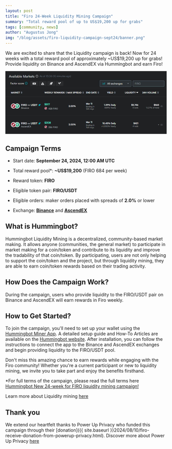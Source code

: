 ```yaml
---
layout: post
title: "Firo 24-Week Liquidity Mining Campaign"
summary: "Total reward pool of up to US$19,200 up for grabs"
tags: [community, news]
author: "Augustus Jong"
img: "/blog/assets/firo-liquidity-campaign-sept24/banner.png"
---
```

We are excited to share that the Liquidity campaign is back! Now for 24 weeks with a total reward pool of approximately ~US$19,200 up for grabs! Provide liquidity on Binance and AscendEX via Hummingbot and earn Firo!

![](/blog/assets/firo-liquidity-campaign-sept24/img1.jpg)

## Campaign Terms

* Start date: **September 24, 2024, 12:00 AM UTC**

* Total reward pool*: **~US$19,200** (FIRO 684 per week) 

* Reward token: **FIRO**

* Eligible token pair: **FIRO/USDT**

* Eligible orders: maker orders placed with spreads of **2.0%** or lower

* Exchange: **[Binance](https://accounts.binance.com/en/register?ref=37748947)** and **[AscendEX](https://ascendex.com/en-us/register?inviteCode=URUFAVHHY)**

## What is Hummingbot?

Hummingbot Liquidity Mining is a decentralized, community-based market making. It allows anyone (communities, the general market) to participate in market making for a coin/token and contribute to its liquidity and improve the tradability of that coin/token. By participating, users are not only helping to support the coin/token and the project, but through liquidity mining, they are able to earn coin/token rewards based on their trading activity.

## How Does the Campaign Work?

During the campaign, users who provide liquidity to the FIRO/USDT pair on Binance and AscendEX will earn rewards in Firo weekly.

## How to Get Started?

To join the campaign, you'll need to set up your wallet using the [Hummingbot Miner App](https://miner.hummingbot.io/). A detailed setup guide and How-To Articles are available on the [Hummingbot website](https://support.hummingbot.io/miner/getting-started). After installation, you can follow the instructions to connect the app to the Binance and AscendEX exchanges and begin providing liquidity to the FIRO/USDT pool.

Don't miss this amazing chance to earn rewards while engaging with the Firo community! Whether you're a current participant or new to liquidity mining, we invite you to take part and enjoy the benefits firsthand.


*For full terms of the campaign, please read the full terms here [Hummingbot New 24-week for FIRO liquidity mining campaign!](https://support.hummingbot.io/miner/new-24-week-for-firo-liquidity-mining-campaign)

Learn more about Liquidity mining [here](https://support.hummingbot.io/miner/liquidity-mining-explained)

## Thank you

We extend our heartfelt thanks to Power Up Privacy who funded this campaign through their [donation]({{ site.baseurl }}2024/08/10/firo-receive-donation-from-powerup-privacy.html). Discover more about Power Up Privacy [here](https://powerupprivacy.com/)
